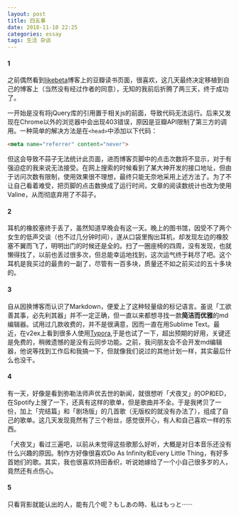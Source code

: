 ```yaml
---
layout: post
title: 四五事
date: 2018-11-10 22:25
categories: essay
tags: 生活 杂谈
---
```


#### 1

之前偶然看到[likebeta](https://www.ixxoo.me/)博客上的豆瓣读书页面，很喜欢，这几天最终决定移植到自己的博客上（当然没有经过作者的同意），无知的我前后折腾了两三天，终于成功了。

一开始是没有将jQuery库的引用置于相关js的前面，导致代码无法运行。后来又发现在Chrome以外的浏览器中会出现403错误，原因是豆瓣API限制了第三方的调用。一种简单的解决方法是在`<head>`中添加以下代码：

```html
<meta name="referrer" content="never">
```

但这会导致不蒜子无法统计此页面，进而博客页脚中的点击次数将不显示，对于有强迫症的我来说无法接受。在网上搜索的时候看到了某大神开发的接口地址，但由于访问次数有限制，使用效果很不理想，最终只能无奈地采用上述方法了。为了不让自己看着难受，把页脚的点击数换成了运行时间，文章的阅读数统计也改为使用Valine，从而彻底弃用了不蒜子。

#### 2

耳机的橡胶塞终于丢了，虽然知道早晚会有这一天。晚上的图书馆，因受不了两个女生的低声交谈（也不过几分钟时间），遂从口袋里掏出耳机，却发现左边的橡胶塞不翼而飞了，明明出门的时候还是全的。扫了一圈座椅的四周，没有发现，也就懒得找了，以前也丢过很多次，但总能幸运地找到，这次运气终于耗尽了吧。这个耳机是我买过的最贵的一副了，尽管有一百多块，质量还不如之前买过的五十多块的。

#### 3

自从因换博客而认识了Markdown，便爱上了这种轻量级的标记语言。虽说「工欲善其事，必先利其器」并不一定正确，但一直以来都想寻找一款**简洁而优雅**的md编辑器。试用过几款收费的，并不是很满意，因而一直在用Sublime Text。最近，在v2ex上看到很多人使用[Typora](https://typora.io/),于是也试了一下，超出预期的好用，关键还是免费的，稍微遗憾的是没有云同步功能。之前，我问朋友会不会开发md编辑器，他说等找到工作后和我搞一下，但就像我们说过的其他计划一样，其实最后什么也没干。

#### 4

有一天，好像是看到弥勒法师声优去世的新闻，就很想听「犬夜叉」的OP和ED，在Spotify上搜了一下，还真有这样的歌单，但是歌曲并不全。于是我拷贝了一份，加上「完结篇」和「剧场版」的几首歌（无版权的就没有办法了），组成了自己的歌单。这几天发现竟然有了三个粉丝，感觉很开心，有人和自己喜欢一样的东西。

「犬夜叉」看过三遍吧，以前从未觉得这些歌那么好听，大概是对日本音乐还没有什么兴趣的原因。制作方好像很喜欢Do As Infinity和Every Little Thing，有好多首她们的歌。其实，我也很喜欢持田香织，听说她嫁给了一个小自己很多岁的人，竟然还有点伤心。

#### 5

只看背影就能认出的人，能有几个呢？もしあの時、私はもっと······